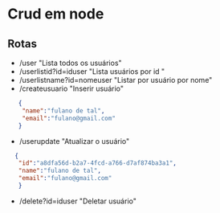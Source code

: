 # Crud em node 
  ## Rotas 
   * /user                      "Lista todos os usuários"
   * /userlistid?id=iduser      "Lista usuários por id "
   * /userlistname?id=nomeuser  "Listar por usuário por nome"
   * /createusuario             "Inserir usuário"
  ```json
     {
      "name":"fulano de tal",
      "email":"fulano@gmail.com"
     }
   ```
   * /userupdate                "Atualizar o usuário"
   ```json
     {
      "id":"a8dfa56d-b2a7-4fcd-a766-d7af874ba3a1",
      "name":"fulano de tal",
      "email":"fulano@gmail.com"
      }
   ```
   
   * /delete?id=iduser                   "Deletar usuário"
